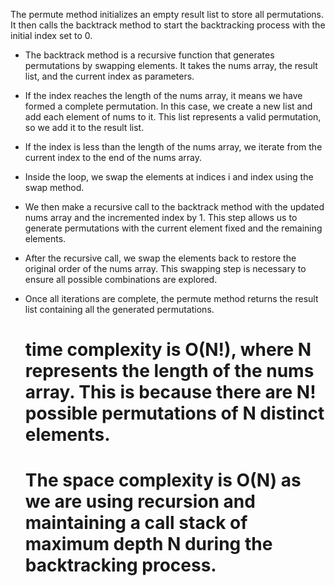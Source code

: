The permute method initializes an empty result list to store all permutations. It then calls the backtrack method to start the backtracking process with the initial index set to 0.

* The backtrack method is a recursive function that generates permutations by swapping elements. It takes the nums array, the result list, and the current index as parameters.​
* If the index reaches the length of the nums array, it means we have formed a complete permutation. In this case, we create a new list and add each element of nums to it. This list represents a valid permutation, so we add it to the result list.
* If the index is less than the length of the nums array, we iterate from the current index to the end of the nums array.

* Inside the loop, we swap the elements at indices i and index using the swap method.

* We then make a recursive call to the backtrack method with the updated nums array and the incremented index by 1. This step allows us to generate permutations with the current element fixed and the remaining elements.
* After the recursive call, we swap the elements back to restore the original order of the nums array. This swapping step is necessary to ensure all possible combinations are explored.
* Once all iterations are complete, the permute method returns the result list containing all the generated permutations.

  #  time complexity is O(N!), where N represents the length of the nums array. This is because there are N! possible permutations of N distinct elements.
  # The space complexity is O(N) as we are using recursion and maintaining a call stack of maximum depth N during the backtracking process.
